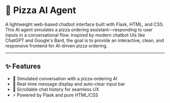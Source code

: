 # 🍕 Pizza AI Agent

A lightweight web-based chatbot interface built with Flask, HTML, and CSS. This AI agent simulates a pizza ordering assistant—responding to user inputs in a conversational flow. Inspired by modern chatbot UIs like ChatGPT and Google's Bard, the goal is to provide an interactive, clean, and responsive frontend for AI-driven pizza ordering.

---

## ✨ Features

- 🧠 Simulated conversation with a pizza-ordering AI
- 📜 Real-time message display and auto-clear input bar
- 💬 Scrollable chat history for seamless UX
- ⚡ Powered by Flask and pure HTML/CSS

